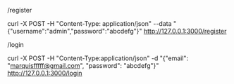 /register

curl -X POST -H "Content-Type: application/json" --data "{\"username\":\"admin\",\"password\":\"abcdefg\"}" http://127.0.0.1:3000/register

/login

curl -X POST -H "Content-Type:application/json" -d "{\"email\": \"marquisfffff@gmail.com\", \"password\": \"abcdefg\"}" http://127.0.0.1:3000/login
